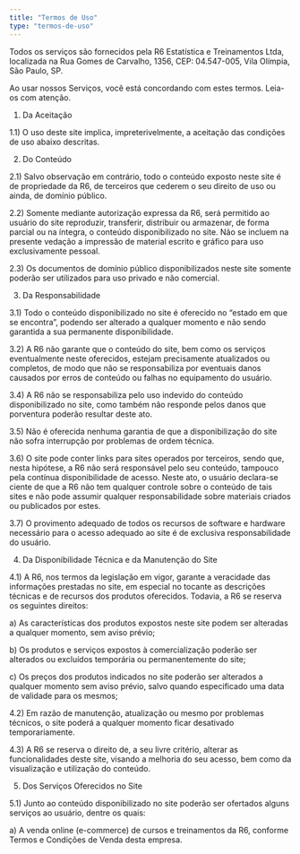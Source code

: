 ```yaml
---
title: "Termos de Uso"
type: "termos-de-uso"
---
```


Todos os serviços são fornecidos pela 
R6 Estatística e Treinamentos Ltda, localizada na Rua Gomes de Carvalho, 1356, 
CEP: 04.547-005, Vila Olímpia, São Paulo, SP.

Ao usar nossos Serviços, você está concordando com estes termos. Leia-os com atenção.

1) Da Aceitação

1.1) O uso deste site implica, impreterivelmente, a aceitação das condições de uso abaixo descritas.

2) Do Conteúdo

2.1) Salvo observação em contrário, todo o conteúdo exposto neste site é de propriedade da R6, 
de terceiros que cederem o seu direito de uso ou ainda, 
de domínio público.

2.2) Somente mediante autorização expressa da R6, será permitido ao usuário do 
site reproduzir, transferir, distribuir ou armazenar, de forma parcial ou na 
íntegra, o conteúdo disponibilizado no site. Não se incluem na presente 
vedação a impressão de material escrito e gráfico para uso exclusivamente pessoal.

2.3) Os documentos de domínio público disponibilizados neste site somente 
poderão ser utilizados para uso privado e não comercial.

3) Da Responsabilidade

3.1) Todo o conteúdo disponibilizado no site é oferecido no “estado em que se encontra”, 
podendo ser alterado a qualquer momento e não sendo garantida a sua 
permanente disponibilidade.

3.2) A R6 não garante que o conteúdo do site, bem como os serviços eventualmente 
neste oferecidos, estejam precisamente atualizados ou completos, de modo que não 
se responsabiliza por eventuais danos causados por erros de conteúdo ou falhas 
no equipamento do usuário.

3.4) A R6 não se responsabiliza pelo uso indevido do conteúdo disponibilizado no
site, como também não responde pelos danos que porventura poderão resultar deste ato.

3.5) Não é oferecida nenhuma garantia de que a disponibilização do site não 
sofra interrupção por problemas de ordem técnica.

3.6) O site pode conter links para sites operados por terceiros, sendo que, nesta 
hipótese, a R6 não será responsável pelo seu conteúdo, tampouco pela contínua 
disponibilidade de acesso. Neste ato, o usuário declara-se ciente de que a R6 não 
tem qualquer controle sobre o conteúdo de tais sites e não pode assumir qualquer responsabilidade 
sobre materiais criados ou publicados por estes.

3.7) O provimento adequado de todos os recursos de software e hardware necessário 
para o acesso adequado ao site é de exclusiva responsabilidade do usuário.

4) Da Disponibilidade Técnica e da Manutenção do Site

4.1) A R6, nos termos da legislação em vigor, garante a veracidade das informações 
prestadas no site, em especial no tocante as descrições técnicas e de recursos dos 
produtos oferecidos. Todavia, a R6 se reserva os seguintes direitos:

a) As características dos produtos expostos neste site podem ser alteradas a 
qualquer momento, sem aviso prévio;

b) Os produtos e serviços expostos à comercialização poderão ser alterados ou 
excluídos temporária ou permanentemente do site;

c) Os preços dos produtos indicados no site poderão ser alterados a qualquer 
momento sem aviso prévio, salvo quando especificado uma data de validade para os mesmos;

4.2) Em razão de manutenção, atualização ou mesmo por problemas técnicos, o site 
poderá a qualquer momento ficar desativado temporariamente.

4.3) A R6 se reserva o direito de, a seu livre critério, alterar as funcionalidades 
deste site, visando a melhoria do seu acesso, bem como da visualização e 
utilização do conteúdo.

5) Dos Serviços Oferecidos no Site

5.1) Junto ao conteúdo disponibilizado no site poderão ser ofertados alguns serviços ao usuário, dentre os quais:

a) A venda online (e-commerce) de cursos e treinamentos da R6, conforme Termos e 
Condições de Venda desta empresa.
